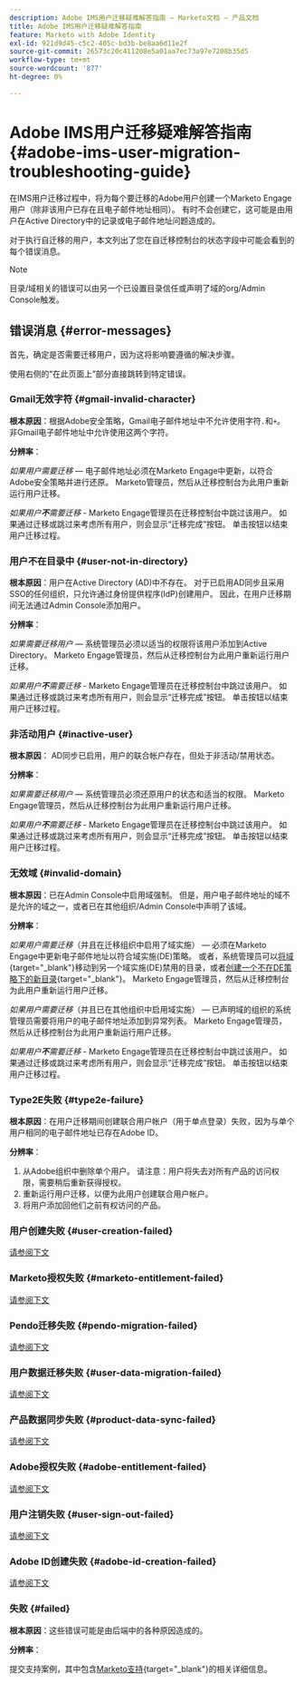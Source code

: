 ```yaml
---
description: Adobe IMS用户迁移疑难解答指南 — Marketo文档 — 产品文档
title: Adobe IMS用户迁移疑难解答指南
feature: Marketo with Adobe Identity
exl-id: 921d9d45-c5c2-405c-bd3b-be8aa6d11e2f
source-git-commit: 26573c20c411208e5a01aa7ec73a97e7208b35d5
workflow-type: tm+mt
source-wordcount: '877'
ht-degree: 0%

---
```


# Adobe IMS用户迁移疑难解答指南 {#adobe-ims-user-migration-troubleshooting-guide}

在IMS用户迁移过程中，将为每个要迁移的Adobe用户创建一个Marketo Engage用户（除非该用户已存在且电子邮件地址相同）。 有时不会创建它，这可能是由用户在Active Directory中的记录或电子邮件地址问题造成的。

对于执行自迁移的用户，本文列出了您在自迁移控制台的状态字段中可能会看到的每个错误消息。

>[!NOTE]
>
>目录/域相关的错误可以由另一个已设置目录信任或声明了域的org/Admin Console触发。

## 错误消息 {#error-messages}

首先，确定是否需要迁移用户，因为这将影响要遵循的解决步骤。

使用右侧的“在此页面上”部分直接跳转到特定错误。

### Gmail无效字符 {#gmail-invalid-character}

**根本原因**：根据Adobe安全策略，Gmail电子邮件地址中不允许使用字符`.`和`+`。 非Gmail电子邮件地址中允许使用这两个字符。

**分辨率**：

_如果用户需要迁移_ — 电子邮件地址必须在Marketo Engage中更新，以符合Adobe安全策略并进行还原。 Marketo管理员，然后从迁移控制台为此用户重新运行用户迁移。

_如果用户&#x200B;**不**&#x200B;需要迁移_ - Marketo Engage管理员在迁移控制台中跳过该用户。 如果通过迁移或跳过来考虑所有用户，则会显示“迁移完成”按钮。 单击按钮以结束用户迁移过程。

### 用户不在目录中 {#user-not-in-directory}

**根本原因**：用户在Active Directory (AD)中不存在。 对于已启用AD同步且采用SSO的任何组织，只允许通过身份提供程序(IdP)创建用户。 因此，在用户迁移期间无法通过Admin Console添加用户。

**分辨率**：

_如果需要迁移用户_ — 系统管理员必须以适当的权限将该用户添加到Active Directory。 Marketo Engage管理员，然后从迁移控制台为此用户重新运行用户迁移。

_如果用户&#x200B;**不**&#x200B;需要迁移_ - Marketo Engage管理员在迁移控制台中跳过该用户。 如果通过迁移或跳过来考虑所有用户，则会显示“迁移完成”按钮。 单击按钮以结束用户迁移过程。

### 非活动用户 {#inactive-user}

**根本原因**： AD同步已启用，用户的联合帐户存在，但处于非活动/禁用状态。

**分辨率**：

_如果需要迁移用户_ — 系统管理员必须还原用户的状态和适当的权限。 Marketo Engage管理员，然后从迁移控制台为此用户重新运行用户迁移。

_如果用户&#x200B;**不**&#x200B;需要迁移_ - Marketo Engage管理员在迁移控制台中跳过该用户。 如果通过迁移或跳过来考虑所有用户，则会显示“迁移完成”按钮。 单击按钮以结束用户迁移过程。

### 无效域 {#invalid-domain}

**根本原因**：已在Admin Console中启用域强制。 但是，用户电子邮件地址的域不是允许的域之一，或者已在其他组织/Admin Console中声明了该域。

**分辨率**：

_如果用户需要迁移_（并且在迁移组织中启用了域实施） — 必须在Marketo Engage中更新电子邮件地址以符合域实施(DE)策略。 或者，系统管理员可以[将域](https://helpx.adobe.com/enterprise/using/manage-domains-directories.html#move-domains-across-directories){target="_blank"}移动到另一个域实施(DE)禁用的目录，或者[创建一个不在DE策略下的新目录](https://helpx.adobe.com/cn/enterprise/using/set-up-identity.html){target="_blank"}。 Marketo Engage管理员，然后从迁移控制台为此用户重新运行用户迁移。

_如果用户需要迁移_（并且已在其他组织中启用域实施） — 已声明域的组织的系统管理员需要将用户的电子邮件地址添加到异常列表。 Marketo Engage管理员，然后从迁移控制台为此用户重新运行用户迁移。

_如果用户&#x200B;**不**&#x200B;需要迁移_ - Marketo Engage管理员在迁移控制台中跳过该用户。 如果通过迁移或跳过来考虑所有用户，则会显示“迁移完成”按钮。 单击按钮以结束用户迁移过程。

### Type2E失败 {#type2e-failure}

**根本原因**：在用户迁移期间创建联合用户帐户（用于单点登录）失败，因为与单个用户相同的电子邮件地址已存在Adobe ID。

**分辨率**：

1. 从Adobe组织中删除单个用户。 请注意：用户将失去对所有产品的访问权限，需要稍后重新获得授权。
1. 重新运行用户迁移，以便为此用户创建联合用户帐户。
1. 将用户添加回他们之前有权访问的产品。

### 用户创建失败 {#user-creation-failed}

[请参阅下文](#failed)

### Marketo授权失败 {#marketo-entitlement-failed}

[请参阅下文](#failed)

### Pendo迁移失败 {#pendo-migration-failed}

[请参阅下文](#failed)

### 用户数据迁移失败 {#user-data-migration-failed}

[请参阅下文](#failed)

### 产品数据同步失败 {#product-data-sync-failed}

[请参阅下文](#failed)

### Adobe授权失败 {#adobe-entitlement-failed}

[请参阅下文](#failed)

### 用户注销失败 {#user-sign-out-failed}

[请参阅下文](#failed)

### Adobe ID创建失败 {#adobe-id-creation-failed}

[请参阅下文](#failed)

### 失败 {#failed}

**根本原因**：这些错误可能是由后端中的各种原因造成的。

**分辨率**：

提交支持案例，其中包含[Marketo支持](https://nation.marketo.com/t5/support/ct-p/Support){target="_blank"}的相关详细信息。
